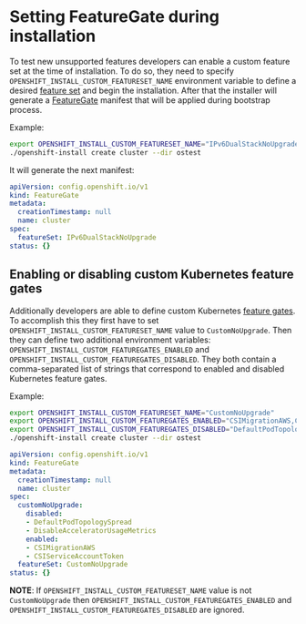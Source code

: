 # Setting FeatureGate during installation

To test new unsupported features developers can enable a custom feature set at the time of installation. To do so, they need to specify `OPENSHIFT_INSTALL_CUSTOM_FEATURESET_NAME` environment variable to define a desired [feature set](https://github.com/openshift/api/blob/master/config/v1/types_feature.go#L102) and begin the installation. After that the installer will generate a [FeatureGate](https://docs.openshift.com/container-platform/4.6/nodes/clusters/nodes-cluster-enabling-features.html) manifest that will be applied during bootstrap process.

Example:

```sh
export OPENSHIFT_INSTALL_CUSTOM_FEATURESET_NAME="IPv6DualStackNoUpgrade"
./openshift-install create cluster --dir ostest
```

It will generate the next manifest:

```yaml
apiVersion: config.openshift.io/v1
kind: FeatureGate
metadata:
  creationTimestamp: null
  name: cluster
spec:
  featureSet: IPv6DualStackNoUpgrade
status: {}
```

## Enabling or disabling custom Kubernetes feature gates

Additionally developers are able to define custom Kubernetes [feature gates](https://kubernetes.io/docs/reference/command-line-tools-reference/feature-gates/). To accomplish this they first have to set `OPENSHIFT_INSTALL_CUSTOM_FEATURESET_NAME` value to `CustomNoUpgrade`. Then they can define two additional environment variables: `OPENSHIFT_INSTALL_CUSTOM_FEATUREGATES_ENABLED` and `OPENSHIFT_INSTALL_CUSTOM_FEATUREGATES_DISABLED`. They both contain a comma-separated list of strings that correspond to enabled and disabled Kubernetes feature gates.

Example:

```sh
export OPENSHIFT_INSTALL_CUSTOM_FEATURESET_NAME="CustomNoUpgrade"
export OPENSHIFT_INSTALL_CUSTOM_FEATUREGATES_ENABLED="CSIMigrationAWS,CSIServiceAccountToken"
export OPENSHIFT_INSTALL_CUSTOM_FEATUREGATES_DISABLED="DefaultPodTopologySpread,DisableAcceleratorUsageMetrics"
./openshift-install create cluster --dir ostest
```

```yaml
apiVersion: config.openshift.io/v1
kind: FeatureGate
metadata:
  creationTimestamp: null
  name: cluster
spec:
  customNoUpgrade:
    disabled:
    - DefaultPodTopologySpread
    - DisableAcceleratorUsageMetrics
    enabled:
    - CSIMigrationAWS
    - CSIServiceAccountToken
  featureSet: CustomNoUpgrade
status: {}
```

**NOTE**: If `OPENSHIFT_INSTALL_CUSTOM_FEATURESET_NAME` value is not `CustomNoUpgrade` then `OPENSHIFT_INSTALL_CUSTOM_FEATUREGATES_ENABLED` and `OPENSHIFT_INSTALL_CUSTOM_FEATUREGATES_DISABLED` are ignored.
